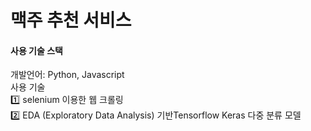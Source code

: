 # 맥주 추천 서비스


#### 사용 기술 스택

개발언어: Python, Javascript </br>
사용 기술 </br>
1️⃣ selenium 이용한 웹 크롤링 </br>
2️⃣ EDA (Exploratory Data Analysis) 기반Tensorflow Keras 다중 분류 모델
